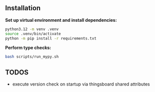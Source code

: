 ## Installation

**Set up virtual environment and install dependencies:**

```bash
python3.12 -m venv .venv
source .venv/bin/activate
python -m pip install -r requirements.txt
```

**Perform type checks:**

```bash
bash scripts/run_mypy.sh
```

## TODOS

- execute version check on startup via thingsboard shared attributes
